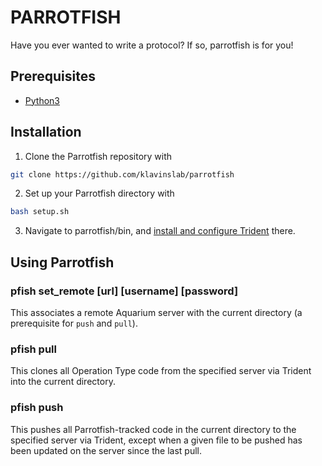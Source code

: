# PARROTFISH

Have you ever wanted to write a protocol? If so, parrotfish is for you!

## Prerequisites
- [Python3](https://www.python.org/downloads/)

## Installation
1. Clone the Parrotfish repository with
```bash
git clone https://github.com/klavinslab/parrotfish
```
2. Set up your Parrotfish directory with
```bash
bash setup.sh
```
3. Navigate to parrotfish/bin, and [install and configure Trident](https://github.com/klavinslab/trident) there.

## Using Parrotfish
### pfish set_remote [url] [username] [password]
This associates a remote Aquarium server with the current directory (a prerequisite for `push` and `pull`).
### pfish pull
This clones all Operation Type code from the specified server via Trident into the current directory.
### pfish push
This pushes all Parrotfish-tracked code in the current directory to the specified server via Trident, except when a given file to be pushed has been updated on the server since the last pull.
